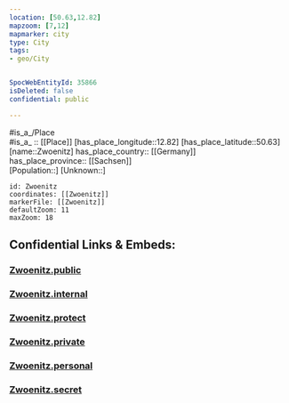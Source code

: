```yaml
---
location: [50.63,12.82] 
mapzoom: [7,12] 
mapmarker: city 
type: City
tags:
- geo/City


SpocWebEntityId: 35866
isDeleted: false
confidential: public

---
```

#is_a_/Place  
#is_a_ :: [[Place]] 
[has_place_longitude::12.82] 
[has_place_latitude::50.63] 
[name::Zwoenitz] 
has_place_country:: [[Germany]]  
has_place_province:: [[Sachsen]]  
[Population::] 
[Unknown::] 


```leaflet
id: Zwoenitz
coordinates: [[Zwoenitz]] 
markerFile: [[Zwoenitz]] 
defaultZoom: 11 
maxZoom: 18
```


## Confidential Links & Embeds: 

### [Zwoenitz.public](/_public/\Earth\Continent\Europe\Europe~Central\Germany\Germany~East\Sachsen\counties~Sachsen\Erzgebirgskreis\cities~Erzgebirgskr\Zwönitz\CityZwoenitz.public.md) 

### [Zwoenitz.internal](/_internal/\Earth\Continent\Europe\Europe~Central\Germany\Germany~East\Sachsen\counties~Sachsen\Erzgebirgskreis\cities~Erzgebirgskr\Zwönitz\CityZwoenitz.internal.md) 

### [Zwoenitz.protect](/_protect/\Earth\Continent\Europe\Europe~Central\Germany\Germany~East\Sachsen\counties~Sachsen\Erzgebirgskreis\cities~Erzgebirgskr\Zwönitz\CityZwoenitz.protect.md) 

### [Zwoenitz.private](/_private/\Earth\Continent\Europe\Europe~Central\Germany\Germany~East\Sachsen\counties~Sachsen\Erzgebirgskreis\cities~Erzgebirgskr\Zwönitz\CityZwoenitz.private.md) 

### [Zwoenitz.personal](/_personal/\Earth\Continent\Europe\Europe~Central\Germany\Germany~East\Sachsen\counties~Sachsen\Erzgebirgskreis\cities~Erzgebirgskr\Zwönitz\CityZwoenitz.personal.md) 

### [Zwoenitz.secret](/_secret/\Earth\Continent\Europe\Europe~Central\Germany\Germany~East\Sachsen\counties~Sachsen\Erzgebirgskreis\cities~Erzgebirgskr\Zwönitz\CityZwoenitz.secret.md)

